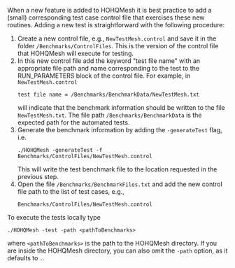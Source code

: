 When a new feature is added to HOHQMesh it is best practice to add a (small) corresponding test case
control file that exercises these new routines. Adding a new test is straightforward with the following
procedure:

1. Create a new control file, e.g., `NewTestMesh.control` and save it in the folder `/Benchmarks/ControlFiles`. This
   is the version of the control file that HOHQMesh will execute for testing.
2. In this new control file add the keyword "test file name" with an appropriate file path and name corresponding to the test
   to the RUN_PARAMETERS block of the control file. For example, in `NewTestMesh.control`
   ```
   test file name = /Benchmarks/BenchmarkData/NewTestMesh.txt
   ```
   will indicate that the benchmark information should be written to the file `NewTestMesh.txt`.
   The file path `/Benchmarks/BenchmarkData` is the expected path for the automated tests.
3. Generate the benchmark information by adding the `-generateTest` flag, i.e.
   ```
   ./HOHQMesh -generateTest -f Benchmarks/ControlFiles/NewTestMesh.control
   ```
   This will write the test benchmark file to the location requested in the previous step.
4. Open the file `/Benchmarks/BenchmarkFiles.txt` and add the new control file path to the list of test cases, e.g.,
   ```
   Benchmarks/ControlFiles/NewTestMesh.control
   ```

To execute the tests locally type
```
./HOHQMesh -test -path <pathToBenchmarks>
```
where `<pathToBenchmarks>` is the path to the HOHQMesh directory. If you are inside the HOHQMesh directory, you can also omit the `-path` option, as it defaults to `.`.